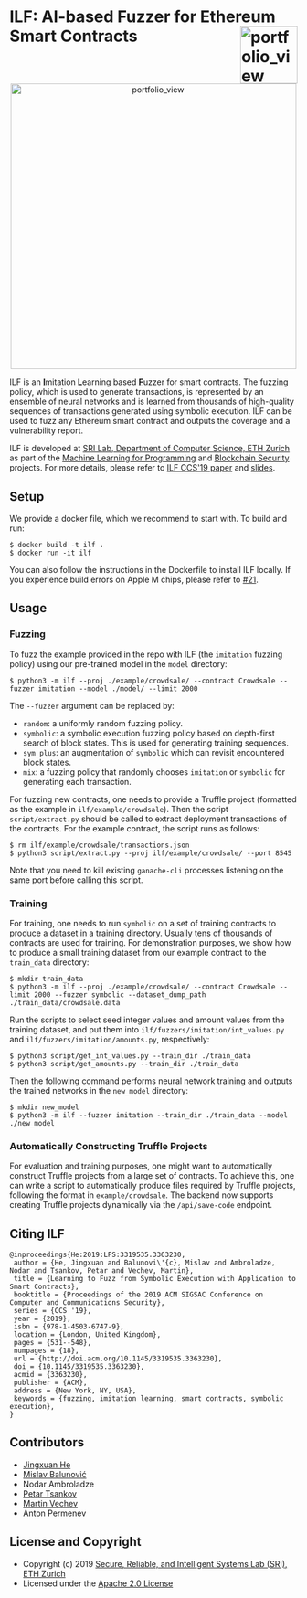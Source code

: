 ILF: AI-based Fuzzer for Ethereum Smart Contracts <a href="https://www.sri.inf.ethz.ch/"><img width="100" alt="portfolio_view" align="right" src="http://safeai.ethz.ch/img/sri-logo.svg"></a>
=============================================================================================================
<p align="center">
    <img width="500" alt="portfolio_view" src="https://www.sri.inf.ethz.ch/assets/images/ilf-logo-1.png">
</p>

ILF is an <ins>**I**</ins>mitation <ins>**L**</ins>earning based <ins>**F**</ins>uzzer for smart contracts. The fuzzing policy, which is used to generate transactions, is represented by an ensemble of neural networks and is learned from thousands of high-quality sequences of transactions generated using symbolic execution. ILF can be used to fuzz any Ethereum smart contract and outputs the coverage and a vulnerability report.

ILF is developed at [SRI Lab, Department of Computer Science, ETH Zurich](https://www.sri.inf.ethz.ch/) as part of the [Machine Learning for Programming](https://www.sri.inf.ethz.ch/research/plml) and [Blockchain Security](https://www.sri.inf.ethz.ch/research/blockchain-security) projects. For more details, please refer to [ILF CCS'19 paper](https://files.sri.inf.ethz.ch/website/papers/ccs19-ilf.pdf) and [slides](https://files.sri.inf.ethz.ch/website/slides/ccs19-ilf-slides.pdf).

## Setup

We provide a docker file, which we recommend to start with. To build and run:
```
$ docker build -t ilf .
$ docker run -it ilf
```

You can also follow the instructions in the Dockerfile to install ILF locally. If you experience build errors on Apple M chips, please refer to [#21](https://github.com/eth-sri/ilf/issues/21).

## Usage

### Fuzzing

To fuzz the example provided in the repo with ILF (the `imitation` fuzzing policy) using our pre-trained model in the `model` directory:
```
$ python3 -m ilf --proj ./example/crowdsale/ --contract Crowdsale --fuzzer imitation --model ./model/ --limit 2000
```
The `--fuzzer` argument can be replaced by:
* `random`: a uniformly random fuzzing policy.
* `symbolic`: a symbolic execution fuzzing policy based on depth-first search of block states. This is used for generating training sequences.
* `sym_plus`: an augmentation of `symbolic` which can revisit encountered block states.
* `mix`: a fuzzing policy that randomly chooses `imitation` or `symbolic` for generating each transaction.

For fuzzing new contracts, one needs to provide a Truffle project (formatted as the example in `ilf/example/crowdsale`). Then the script `script/extract.py` should be called to extract deployment transactions of the contracts. For the example contract, the script runs as follows:
```
$ rm ilf/example/crowdsale/transactions.json
$ python3 script/extract.py --proj ilf/example/crowdsale/ --port 8545
```
Note that you need to kill existing `ganache-cli` processes listening on the same port before calling this script.

### Training

For training, one needs to run `symbolic` on a set of training contracts to produce a dataset in a training directory. Usually tens of thousands of contracts are used for training. For demonstration purposes, we show how to produce a small training dataset from our example contract to the `train_data` directory:
```
$ mkdir train_data
$ python3 -m ilf --proj ./example/crowdsale/ --contract Crowdsale --limit 2000 --fuzzer symbolic --dataset_dump_path ./train_data/crowdsale.data
```

Run the scripts to select seed integer values and amount values from the training dataset, and put them into `ilf/fuzzers/imitation/int_values.py` and `ilf/fuzzers/imitation/amounts.py`, respectively:
```
$ python3 script/get_int_values.py --train_dir ./train_data
$ python3 script/get_amounts.py --train_dir ./train_data
```

Then the following command performs neural network training and outputs the trained networks in the `new_model` directory:
```
$ mkdir new_model
$ python3 -m ilf --fuzzer imitation --train_dir ./train_data --model ./new_model
```

### Automatically Constructing Truffle Projects

For evaluation and training purposes, one might want to automatically construct Truffle projects from a large set of contracts. To achieve this, one can write a script to automatically produce files required by Truffle projects, following the format in `example/crowdsale`. The backend now supports creating Truffle projects dynamically via the `/api/save-code` endpoint.

## Citing ILF
```
@inproceedings{He:2019:LFS:3319535.3363230,
 author = {He, Jingxuan and Balunovi\'{c}, Mislav and Ambroladze, Nodar and Tsankov, Petar and Vechev, Martin},
 title = {Learning to Fuzz from Symbolic Execution with Application to Smart Contracts},
 booktitle = {Proceedings of the 2019 ACM SIGSAC Conference on Computer and Communications Security},
 series = {CCS '19},
 year = {2019},
 isbn = {978-1-4503-6747-9},
 location = {London, United Kingdom},
 pages = {531--548},
 numpages = {18},
 url = {http://doi.acm.org/10.1145/3319535.3363230},
 doi = {10.1145/3319535.3363230},
 acmid = {3363230},
 publisher = {ACM},
 address = {New York, NY, USA},
 keywords = {fuzzing, imitation learning, smart contracts, symbolic execution},
} 
```

## Contributors
* [Jingxuan He](https://www.sri.inf.ethz.ch/people/jingxuan)
* [Mislav Balunović](https://www.sri.inf.ethz.ch/people/mislav)
* Nodar Ambroladze
* [Petar Tsankov](https://www.sri.inf.ethz.ch/people/petar)
* [Martin Vechev](https://www.sri.inf.ethz.ch/people/martin)
* Anton Permenev

## License and Copyright
* Copyright (c) 2019 [Secure, Reliable, and Intelligent Systems Lab (SRI), ETH Zurich](https://www.sri.inf.ethz.ch/)
* Licensed under the [Apache 2.0 License](https://www.apache.org/licenses/LICENSE-2.0)
